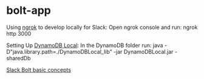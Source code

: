# bolt-app

Using [ngrok](https://api.slack.com/tutorials/tunneling-with-ngrok) to develop locally for Slack:
Open ngrok console and run: ngrok http 3000

Setting Up [DynamoDB Local](https://docs.aws.amazon.com/amazondynamodb/latest/developerguide/DynamoDBLocal.html):
In the DynamoDB folder run: java -D"java.library.path=./DynamoDBLocal_lib" -jar DynamoDBLocal.jar -sharedDb

[Slack Bolt basic concepts](https://slack.dev/bolt-js/concepts#basic)
